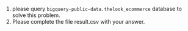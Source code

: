 1. please query `bigquery-public-data.thelook_ecommerce` database to solve this problem.
2. Please complete the file result.csv with your answer.